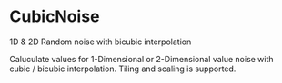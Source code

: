 # CubicNoise
1D &amp; 2D Random noise with bicubic interpolation

Caluculate values for 1-Dimensional or 2-Dimensional value noise with cubic / bicubic interpolation. Tiling and scaling is supported.

